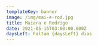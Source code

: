```yaml
---
templateKey: banner
image: /img/mai-e-rod.jpg
title: Maiara e Rodrigo
date: 2021-05-15T03:00:00.000Z
daysLeft: Faltam {daysLeft} dias
---
```

